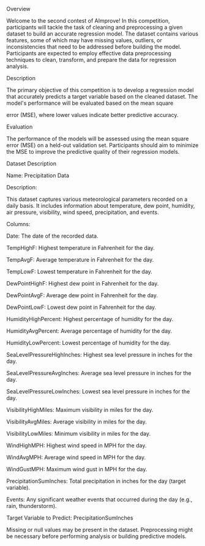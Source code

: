 Overview


Welcome to the second contest of AImprove! In this competition, participants will tackle the task of cleaning and preprocessing a given dataset to build an accurate regression model. The dataset contains various 
features, some of which may have missing values, outliers, or inconsistencies that need to be addressed before building the model. Participants are expected to employ effective data preprocessing techniques to 
clean, transform, and prepare the data for regression analysis.


Description


The primary objective of this competition is to develop a regression model that accurately predicts a target variable based on the cleaned dataset. The model's performance will be evaluated based on the mean square 

error (MSE), where lower values indicate better predictive accuracy.

Evaluation


The performance of the models will be assessed using the mean square error (MSE) on a held-out validation set. Participants should aim to minimize the MSE to improve the predictive quality of their regression 
models.


Dataset Description


Name: Precipitation Data

Description:


This dataset captures various meteorological parameters recorded on a daily basis. It includes information about temperature, dew point, humidity, air pressure, visibility, wind speed, precipitation, and events.

Columns:

Date: The date of the recorded data.


TempHighF: Highest temperature in Fahrenheit for the day.


TempAvgF: Average temperature in Fahrenheit for the day.


TempLowF: Lowest temperature in Fahrenheit for the day.


DewPointHighF: Highest dew point in Fahrenheit for the day.


DewPointAvgF: Average dew point in Fahrenheit for the day.


DewPointLowF: Lowest dew point in Fahrenheit for the day.


HumidityHighPercent: Highest percentage of humidity for the day.


HumidityAvgPercent: Average percentage of humidity for the day.


HumidityLowPercent: Lowest percentage of humidity for the day.


SeaLevelPressureHighInches: Highest sea level pressure in inches for the day.


SeaLevelPressureAvgInches: Average sea level pressure in inches for the day.


SeaLevelPressureLowInches: Lowest sea level pressure in inches for the day.


VisibilityHighMiles: Maximum visibility in miles for the day.


VisibilityAvgMiles: Average visibility in miles for the day.


VisibilityLowMiles: Minimum visibility in miles for the day.


WindHighMPH: Highest wind speed in MPH for the day.


WindAvgMPH: Average wind speed in MPH for the day.


WindGustMPH: Maximum wind gust in MPH for the day.


PrecipitationSumInches: Total precipitation in inches for the day (target variable).


Events: Any significant weather events that occurred during the day (e.g., rain, thunderstorm).


Target Variable to Predict: PrecipitationSumInches


Missing or null values may be present in the dataset. Preprocessing might be necessary before performing analysis or building predictive models.


